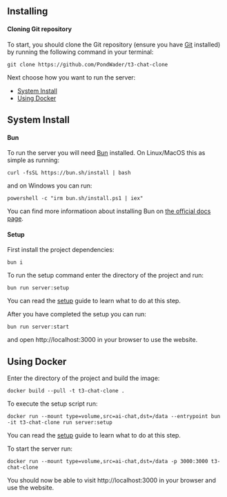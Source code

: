 ## Installing

#### Cloning Git repository

To start, you should clone the Git repository (ensure you have [Git](https://git-scm.com/) installed) by running the following command in your terminal:

```
git clone https://github.com/PondWader/t3-chat-clone
```

Next choose how you want to run the server:

- [System Install](#plain-install)
- [Using Docker](#using-docker)

## System Install

#### Bun

To run the server you will need [Bun](https://bun.sh) installed. On Linux/MacOS this as simple as running:

```
curl -fsSL https://bun.sh/install | bash
```

and on Windows you can run:

```
powershell -c "irm bun.sh/install.ps1 | iex"
```

You can find more informatioon about installing Bun on [the official docs page](https://bun.sh/docs/installation).

#### Setup

First install the project dependencies:

```
bun i
```

To run the setup command enter the directory of the project and run:

```
bun run server:setup
```

You can read the [setup](Setup.md) guide to learn what to do at this step.

After you have completed the setup you can run:

```
bun run server:start
```

and open http://localhost:3000 in your browser to use the website.

## Using Docker

Enter the directory of the project and build the image:

```
docker build --pull -t t3-chat-clone .
```

To execute the setup script run:

```
docker run --mount type=volume,src=ai-chat,dst=/data --entrypoint bun -it t3-chat-clone run server:setup
```

You can read the [setup](Setup.md) guide to learn what to do at this step.

To start the server run:

```
docker run --mount type=volume,src=ai-chat,dst=/data -p 3000:3000 t3-chat-clone
```

You should now be able to visit http://localhost:3000 in your browser and use the website.
